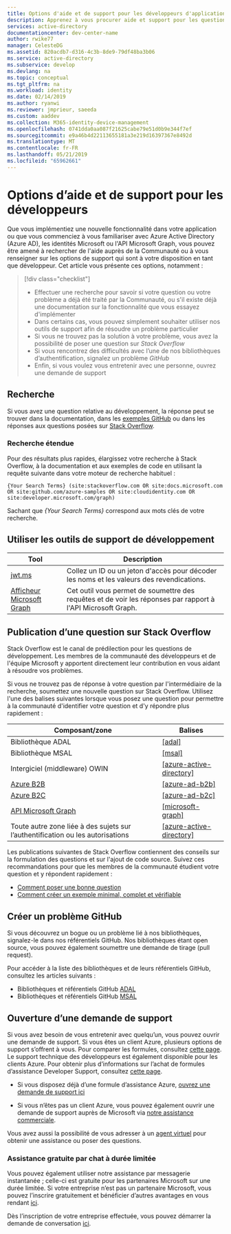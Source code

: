 ```yaml
---
title: Options d'aide et de support pour les développeurs d'applications Azure AD | Microsoft Docs
description: Apprenez à vous procurer aide et support pour les questions liées au développement et les problèmes rencontrés lors de la création d'applications qui s'intègrent à des identités Microsoft (compte Azure Active Directory et Microsoft)
services: active-directory
documentationcenter: dev-center-name
author: rwike77
manager: CelesteDG
ms.assetid: 820acdb7-d316-4c3b-8de9-79df48ba3b06
ms.service: active-directory
ms.subservice: develop
ms.devlang: na
ms.topic: conceptual
ms.tgt_pltfrm: na
ms.workload: identity
ms.date: 02/14/2019
ms.author: ryanwi
ms.reviewer: jmprieur, saeeda
ms.custom: aaddev
ms.collection: M365-identity-device-management
ms.openlocfilehash: 0741dda0aa087f21625cabe79e51d0b9e344f7ef
ms.sourcegitcommit: e9a46b4d22113655181a3e219d16397367e8492d
ms.translationtype: MT
ms.contentlocale: fr-FR
ms.lasthandoff: 05/21/2019
ms.locfileid: "65962661"
---
```

# <a name="support-and-help-options-for-developers"></a>Options d’aide et de support pour les développeurs

Que vous implémentiez une nouvelle fonctionnalité dans votre application ou que vous commenciez à vous familiariser avec Azure Active Directory (Azure AD), les identités Microsoft ou l'API Microsoft Graph, vous pouvez être amené à rechercher de l'aide auprès de la Communauté ou à vous renseigner sur les options de support qui sont à votre disposition en tant que développeur. Cet article vous présente ces options, notamment :

> [!div class="checklist"]
> * Effectuer une recherche pour savoir si votre question ou votre problème a déjà été traité par la Communauté, ou s'il existe déjà une documentation sur la fonctionnalité que vous essayez d'implémenter
> * Dans certains cas, vous pouvez simplement souhaiter utiliser nos outils de support afin de résoudre un problème particulier
> * Si vous ne trouvez pas la solution à votre problème, vous avez la possibilité de poser une question sur *Stack Overflow*
> * Si vous rencontrez des difficultés avec l’une de nos bibliothèques d’authentification, signalez un problème *GitHub*
> * Enfin, si vous voulez vous entretenir avec une personne, ouvrez une demande de support

## <a name="search"></a>Recherche

Si vous avez une question relative au développement, la réponse peut se trouver dans la documentation, dans les [exemples GitHub](https://github.com/azure-samples) ou dans les réponses aux questions posées sur [Stack Overflow](https://www.stackoverflow.com).

### <a name="scoped-search"></a>Recherche étendue

Pour des résultats plus rapides, élargissez votre recherche à Stack Overflow, à la documentation et aux exemples de code en utilisant la requête suivante dans votre moteur de recherche habituel :

```
{Your Search Terms} (site:stackoverflow.com OR site:docs.microsoft.com OR site:github.com/azure-samples OR site:cloudidentity.com OR site:developer.microsoft.com/graph)
```

Sachant que *{Your Search Terms}* correspond aux mots clés de votre recherche.

## <a name="use-the-development-support-tools"></a>Utiliser les outils de support de développement

| Tool  | Description   |
|---------|---------|
| [jwt.ms](https://jwt.ms) | Collez un ID ou un jeton d'accès pour décoder les noms et les valeurs des revendications. |
| [Afficheur Microsoft Graph](https://developer.microsoft.com/graph/graph-explorer)| Cet outil vous permet de soumettre des requêtes et de voir les réponses par rapport à l'API Microsoft Graph. |

## <a name="post-a-question-to-stack-overflow"></a>Publication d’une question sur Stack Overflow

Stack Overflow est le canal de prédilection pour les questions de développement. Les membres de la communauté des développeurs et de l'équipe Microsoft y apportent directement leur contribution en vous aidant à résoudre vos problèmes.

Si vous ne trouvez pas de réponse à votre question par l'intermédiaire de la recherche, soumettez une nouvelle question sur Stack Overflow. Utilisez l'une des balises suivantes lorsque vous posez une question pour permettre à la communauté d'identifier votre question et d'y répondre plus rapidement :

|Composant/zone  | Balises |
|---------|---------|
| Bibliothèque ADAL | [[adal]](https://stackoverflow.com/questions/tagged/adal) |
| Bibliothèque MSAL     | [[msal]](https://stackoverflow.com/questions/tagged/msal) |
| Intergiciel (middleware) OWIN  | [[azure-active-directory]](https://stackoverflow.com/questions/tagged/azure-active-directory) |
| [Azure B2B](https://docs.microsoft.com/azure/active-directory/active-directory-b2b-what-is-azure-ad-b2b)  | [[azure-ad-b2b]](https://stackoverflow.com/questions/tagged/azure-ad-b2b) |
| [Azure B2C](https://azure.microsoft.com/services/active-directory-b2c/)  | [[azure-ad-b2c]](https://stackoverflow.com/questions/tagged/azure-ad-b2c) |
| [API Microsoft Graph](https://developer.microsoft.com/graph/) | [[microsoft-graph]](https://stackoverflow.com/questions/tagged/microsoft-graph) |
| Toute autre zone liée à des sujets sur l’authentification ou les autorisations | [[azure-active-directory]](https://stackoverflow.com/questions/tagged/azure-active-directory) |

Les publications suivantes de Stack Overflow contiennent des conseils sur la formulation des questions et sur l'ajout de code source. Suivez ces recommandations pour que les membres de la communauté étudient votre question et y répondent rapidement :

* [Comment poser une bonne question](https://stackoverflow.com/help/how-to-ask)
* [Comment créer un exemple minimal, complet et vérifiable](https://stackoverflow.com/help/mcve)

## <a name="create-a-github-issue"></a>Créer un problème GitHub

Si vous découvrez un bogue ou un problème lié à nos bibliothèques, signalez-le dans nos référentiels GitHub. Nos bibliothèques étant open source, vous pouvez également soumettre une demande de tirage (pull request).

Pour accéder à la liste des bibliothèques et de leurs référentiels GitHub, consultez les articles suivants :

* Bibliothèques et référentiels GitHub [ADAL](active-directory-authentication-libraries.md)
* Bibliothèques et référentiels GitHub [MSAL](reference-v2-libraries.md)

## <a name="open-a-support-request"></a>Ouverture d’une demande de support

Si vous avez besoin de vous entretenir avec quelqu’un, vous pouvez ouvrir une demande de support. Si vous êtes un client Azure, plusieurs options de support s’offrent à vous. Pour comparer les formules, consultez [cette page](https://azure.microsoft.com/support/plans/). Le support technique des développeurs est également disponible pour les clients Azure. Pour obtenir plus d’informations sur l’achat de formules d’assistance Developer Support, consultez [cette page](https://azure.microsoft.com/support/plans/developer/).

* Si vous disposez déjà d’une formule d’assistance Azure, [ouvrez une demande de support ici](https://portal.azure.com/#blade/Microsoft_Azure_Support/HelpAndSupportBlade/newsupportrequest)

* Si vous n’êtes pas un client Azure, vous pouvez également ouvrir une demande de support auprès de Microsoft via [notre assistance commerciale](https://support.microsoft.com/en-us/gp/contactus81?Audience=Commercial).

Vous avez aussi la possibilité de vous adresser à un [agent virtuel](https://support.microsoft.com/contactus/?ws=support) pour obtenir une assistance ou poser des questions.

### <a name="free-chat-support-for-a-limited-time"></a>Assistance gratuite par chat à durée limitée

Vous pouvez également utiliser notre assistance par messagerie instantanée ; celle-ci est gratuite pour les partenaires Microsoft sur une durée limitée. Si votre entreprise n’est pas un partenaire Microsoft, vous pouvez l’inscrire gratuitement et bénéficier d’autres avantages en vous rendant [ici](https://partners.microsoft.com/PartnerProgram/simplifiedenrollment.aspx).

Dès l’inscription de votre entreprise effectuée, vous pouvez démarrer la demande de conversation [ici](https://aka.ms/devchat).
